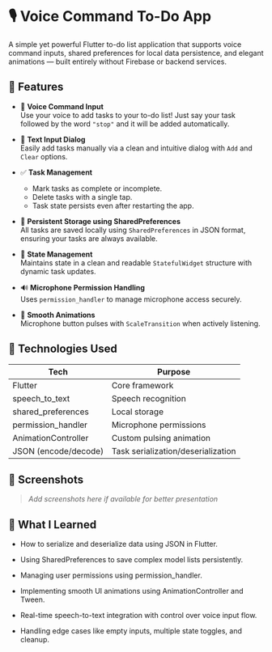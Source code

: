 # 🎙️ Voice Command To-Do App

A simple yet powerful Flutter to-do list application that supports voice command inputs, shared preferences for local data persistence, and elegant animations — built entirely without Firebase or backend services.

## 🌟 Features

- 🎤 **Voice Command Input**  
  Use your voice to add tasks to your to-do list! Just say your task followed by the word `"stop"` and it will be added automatically.

- 📝 **Text Input Dialog**  
  Easily add tasks manually via a clean and intuitive dialog with `Add` and `Clear` options.

- ✅ **Task Management**  
  - Mark tasks as complete or incomplete.
  - Delete tasks with a single tap.
  - Task state persists even after restarting the app.

- 💾 **Persistent Storage using SharedPreferences**  
  All tasks are saved locally using `SharedPreferences` in JSON format, ensuring your tasks are always available.

- 🔄 **State Management**  
  Maintains state in a clean and readable `StatefulWidget` structure with dynamic task updates.

- 🔊 **Microphone Permission Handling**  
  Uses `permission_handler` to manage microphone access securely.

- 🔁 **Smooth Animations**  
  Microphone button pulses with `ScaleTransition` when actively listening.

## 🚀 Technologies Used

| Tech                    | Purpose                                  |
|-------------------------|------------------------------------------|
| Flutter                 | Core framework                           |
| speech_to_text          | Speech recognition                       |
| shared_preferences      | Local storage                            |
| permission_handler      | Microphone permissions                   |
| AnimationController     | Custom pulsing animation                 |
| JSON (encode/decode)    | Task serialization/deserialization       |

## 📸 Screenshots

> _Add screenshots here if available for better presentation_


## 🧠 What I Learned
- How to serialize and deserialize data using JSON in Flutter.

- Using SharedPreferences to save complex model lists persistently.

- Managing user permissions using permission_handler.

- Implementing smooth UI animations using AnimationController and Tween.

- Real-time speech-to-text integration with control over voice input flow.

- Handling edge cases like empty inputs, multiple state toggles, and cleanup.

